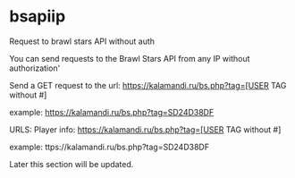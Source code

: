 # bsapiip
Request to brawl stars API without auth

You can send requests to the Brawl Stars API from any IP without authorization'

Send a GET request to the url: https://kalamandi.ru/bs.php?tag=[USER TAG without #]

example: https://kalamandi.ru/bs.php?tag=SD24D38DF

URLS: 
Player info: https://kalamandi.ru/bs.php?tag=[USER TAG without #]

example: ttps://kalamandi.ru/bs.php?tag=SD24D38DF

Later this section will be updated.
